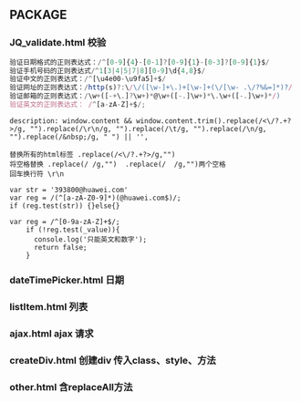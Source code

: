 ## PACKAGE
### JQ_validate.html 校验

```javascript
验证日期格式的正则表达式：/^[0-9]{4}-[0-1]?[0-9]{1}-[0-3]?[0-9]{1}$/
验证手机号码的正则表达式/^1[3|4|5|7|8][0-9]\d{4,8}$/
验证中文的正则表达式：/^[\u4e00-\u9fa5]+$/
验证网址的正则表达式：/http(s)?:\/\/([\w-]+\.)+[\w-]+(\/[\w- .\/?%&=]*)?/
验证邮箱的正则表达式：/\w+([-+\.]?\w+)*@\w+([-.]\w+)*\.\w+([-.]\w+)*/) 
验证英文的正则表达式： /^[a-zA-Z]+$/;
```

```
description: window.content && window.content.trim().replace(/<\/?.+?>/g, "").replace(/\r\n/g, "").replace(/\t/g, "").replace(/\n/g, "").replace(/&nbsp;/g, " ") || '',
```

```
替换所有的html标签 .replace(/<\/?.+?>/g,"") 
将空格替换 .replace(/ /g,"")  .replace(/  /g,"")两个空格
回车换行符 \r\n
```


```
var str = '393800@huawei.com'   
var reg = /(^[a-zA-Z0-9]*)(@huawei.com$)/;
if (reg.test(str)) {}else{}
```

```
var reg = /^[0-9a-zA-Z]+$/;
    if (!reg.test(_value)){
      console.log('只能英文和数字');
      return false;
    }
```
### dateTimePicker.html 日期
### listItem.html 列表
### ajax.html ajax 请求
### createDiv.html 创建div 传入class、style、方法
### other.html 含replaceAll方法
